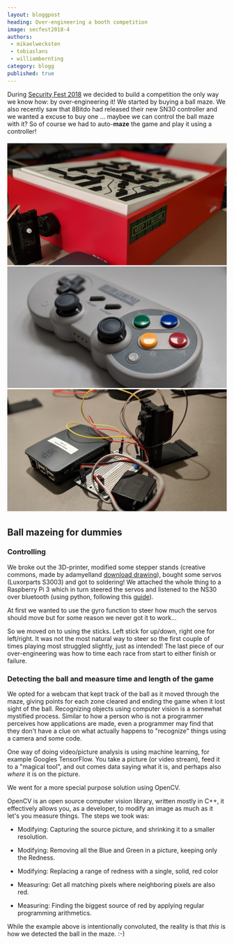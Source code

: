 ```yaml
---
layout: bloggpost
heading: Over-engineering a booth competition
image: secfest2018-4
authors:
 - mikaelwecksten
 - tobiaslans
 - williambernting
category: blogg
published: true
---
```

During [Security Fest 2018](https://securityfest.com/) we decided to build a competition the only way we know how: by over-engineering it!
We started by buying a ball maze. We also recently saw that 8Bitdo had released their new SN30 controller and we wanted a excuse to buy one ... maybee we can control the ball maze with it? So of course we had to auto-**maze** the game and play it using a controller!

###### ![](/images/blogg/ballmaze1.jpg)![](/images/blogg/ballmaze2.jpg)![](/images/blogg/ballmaze3.jpg)

## Ball mazeing for dummies

### Controlling

We broke out the 3D-printer, modified some stepper stands (creative commons, made by  adamyelland [download drawing](https://www.thingiverse.com/thing:1938710)), bought some servos (Luxorparts S3003) and got to soldering!
We attached the whole thing to a Raspberry Pi 3 which in turn steered the servos and listened to the NS30 over bluetooth (using python, following this [guide](https://core-electronics.com.au/tutorials/using-usb-and-bluetooth-controllers-with-python.html)).

At first we wanted to use the gyro function to steer how much the servos should move but for some reason we never got it to work...

So we moved on to using the sticks. Left stick for up/down, right one for left/right. It was not the most natural way to steer so the first couple of times playing most struggled slightly, just as intended!
The last piece of our over-engineering was how to time each race from start to either finish or failure.

### Detecting the ball and measure time and length of the game

We opted for a webcam that kept track of the ball as it moved through the maze, giving points for each zone cleared and ending the game when it lost sight of the ball.
Recognizing objects using computer vision is a somewhat mystified process. Similar to how a person who is not a programmer perceives how applications are made, even a programmer may find that they don't have a clue on what actually happens to "recognize" things using a camera and some code.

One way of doing video/picture analysis is using machine learning, for example Googles TensorFlow. You take a picture (or video stream), feed it to a "magical tool", and out comes data saying what it is, and perhaps also _where_ it is on the picture.

We went for a more special purpose solution using OpenCV.

OpenCV is an open source computer vision library, written mostly in C++, it effectively allows you, as a developer, to modify an image as much as it let's you measure things. The steps we took was:

* Modifying: Capturing the source picture, and shrinking it to a smaller resolution.

* Modifying: Removing all the Blue and Green in a picture, keeping only the Redness.

* Modifying: Replacing a range of redness with a single, solid, red color

* Measuring: Get all matching pixels where neighboring pixels are also red.

* Measuring: Finding the biggest source of red by applying regular programming arithmetics.

While the example above is intentionally convoluted, the reality is that _this_ is how we detected the ball in the maze. :-)
